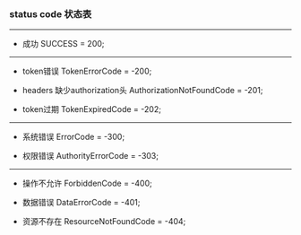 ### status code 状态表

------

- 成功
SUCCESS = 200;		

------
	
- token错误
TokenErrorCode = -200;		

- headers 缺少authorization头
AuthorizationNotFoundCode = -201;

- token过期
TokenExpiredCode = -202;		
	
------
    
- 系统错误
ErrorCode = -300;		

- 权限错误
AuthorityErrorCode = -303;		

------

- 操作不允许
ForbiddenCode = -400;		

- 数据错误
DataErrorCode = -401;		

- 资源不存在
ResourceNotFoundCode = -404;		
